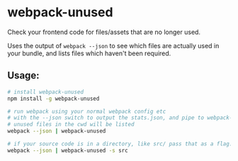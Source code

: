 # webpack-unused

Check your frontend code for files/assets that are no longer used.

Uses the output of `webpack --json` to see which files are actually used in your bundle,
and lists files which haven't been required.

## Usage:

```bash
# install webpack-unused
npm install -g webpack-unused

# run webpack using your normal webpack config etc
# with the --json switch to output the stats.json, and pipe to webpack-unused
# unused files in the cwd will be listed
webpack --json | webpack-unused

# if your source code is in a directory, like src/ pass that as a flag:
webpack --json | webpack-unused -s src
```
